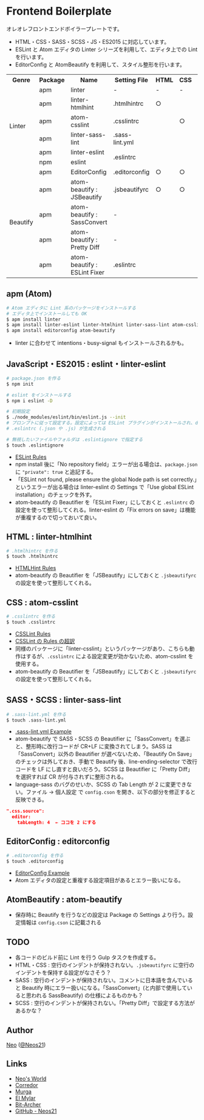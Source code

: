 # Frontend Boilerplate

オレオレフロントエンドボイラープレートです。

- HTML・CSS・SASS・SCSS・JS・ES2015 に対応しています。
- ESLint と Atom エディタの Linter シリーズを利用して、エディタ上での Lint を行います。
- EditorConfig と AtomBeautify を利用して、スタイル整形を行います。

<table>
  <tr>
    <th>Genre</th>
    <th>Package</th>
    <th>Name</th>
    <th>Setting File<br></th>
    <th>HTML<br></th>
    <th>CSS</th>
    <th>SASS</th>
    <th>SCSS</th>
    <th>JS</th>
    <th>ES2015</th>
  </tr>
  <tr>
    <td rowspan="6">Linter</td>
    <td>apm</td>
    <td>linter<br></td>
    <td>-</td>
    <td>-</td>
    <td>-</td>
    <td>-</td>
    <td>-</td>
    <td>-</td>
    <td>-</td>
  </tr>
  <tr>
    <td>apm</td>
    <td>linter-htmlhint</td>
    <td>.htmlhintrc</td>
    <td>○<br></td>
    <td><br></td>
    <td></td>
    <td></td>
    <td></td>
    <td></td>
  </tr>
  <tr>
    <td>apm</td>
    <td>atom-csslint<br></td>
    <td>.csslintrc</td>
    <td></td>
    <td>○</td>
    <td></td>
    <td></td>
    <td></td>
    <td></td>
  </tr>
  <tr>
    <td>apm</td>
    <td>linter-sass-lint</td>
    <td>.sass-lint.yml</td>
    <td></td>
    <td></td>
    <td>○</td>
    <td>○</td>
    <td></td>
    <td></td>
  </tr>
  <tr>
    <td>apm</td>
    <td>linter-eslint</td>
    <td rowspan="2">.eslintrc</td>
    <td></td>
    <td></td>
    <td></td>
    <td></td>
    <td>○</td>
    <td>○</td>
  </tr>
  <tr>
    <td>npm</td>
    <td>eslint<br></td>
    <td></td>
    <td></td>
    <td></td>
    <td></td>
    <td>○</td>
    <td>○</td>
  </tr>
  <tr>
    <td rowspan="5">Beautify</td>
    <td>apm</td>
    <td>EditorConfig</td>
    <td>.editorconfig</td>
    <td>○</td>
    <td>○</td>
    <td>○</td>
    <td>○</td>
    <td>○</td>
    <td>○</td>
  </tr>
  <tr>
    <td>apm</td>
    <td>atom-beautify : JSBeautify<br></td>
    <td>.jsbeautifyrc</td>
    <td>○</td>
    <td>○</td>
    <td></td>
    <td></td>
    <td></td>
    <td></td>
  </tr>
  <tr>
    <td>apm</td>
    <td>atom-beautify : SassConvert<br></td>
    <td>-<br></td>
    <td></td>
    <td></td>
    <td>○</td>
    <td><br></td>
    <td></td>
    <td></td>
  </tr>
  <tr>
    <td>apm</td>
    <td>atom-beautify : Pretty Diff</td>
    <td>-<br></td>
    <td></td>
    <td></td>
    <td></td>
    <td>○</td>
    <td></td>
    <td></td>
  </tr>
  <tr>
    <td>apm</td>
    <td>atom-beautify : ESLint Fixer<br></td>
    <td>.eslintrc</td>
    <td></td>
    <td></td>
    <td></td>
    <td></td>
    <td>○</td>
    <td>○</td>
  </tr>
</table>


## apm (Atom)

```sh
# Atom エディタに Lint 系のパッケージをインストールする
# エディタ上でインストールしても OK
$ apm install linter
$ apm install linter-eslint linter-htmlhint linter-sass-lint atom-csslint
$ apm install editorconfig atom-beautify
```

- linter に合わせて intentions・busy-signal もインストールされるかも。


## JavaScript・ES2015 : eslint・linter-eslint

```sh
# package.json を作る
$ npm init

# eslint をインストールする
$ npm i eslint -D

# 初期設定
$ ./node_modules/eslint/bin/eslint.js --init
# プロンプトに従って設定する。設定によっては ESLint プラグインがインストールされ、devDependencies に自動追記される
# .eslintrc (.json や .js) が生成される

# 無視したいファイルやフォルダは .eslintignore で指定する
$ touch .eslintignore
```

- [ESLint Rules](http://eslint.org/docs/rules/)
- npm install 後に「No repository field」エラーが出る場合は、`package.json` に `"private": true` と追記する。
- 「ESLint not found, please ensure the global Node path is set correctly.」というエラーが出る場合は linter-eslint の Settings で「Use global ESLint installation」のチェックを外す。
- atom-beautify の Beautifier を「ESLint Fixer」にしておくと `.eslintrc` の設定を使って整形してくれる。linter-eslint の「Fix errors on save」は機能が重複するので切っておいて良い。


## HTML : linter-htmlhint

```sh
# .htmlhintrc を作る
$ touch .htmlhintrc
```

- [HTMLHint Rules](https://github.com/yaniswang/HTMLHint/wiki/Rules)
- atom-beautify の Beautifier を「JSBeautify」にしておくと `.jsbeautifyrc` の設定を使って整形してくれる。


## CSS : atom-csslint

```sh
# .csslintrc を作る
$ touch .csslintrc
```

- [CSSLint Rules](https://github.com/CSSLint/csslint/wiki/rules)
- [CSSLint の Rules の超訳](https://gist.github.com/hail2u/1303613)
- 同様のパッケージに「linter-csslint」というパッケージがあり、こちらも動作はするが、`.csslintrc` による設定変更が効かないため、atom-csslint を使用する。
- atom-beautify の Beautifier を「JSBeautify」にしておくと `.jsbeautifyrc` の設定を使って整形してくれる。


## SASS・SCSS : linter-sass-lint

```sh
# .sass-lint.yml を作る
$ touch .sass-lint.yml
```

- [.sass-lint.yml Example](https://github.com/sasstools/sass-lint/blob/master/lib/config/sass-lint.yml)
- atom-beautify で SASS・SCSS の Beautifier に「SassConvert」を選ぶと、整形時に改行コードが CR+LF に変換されてしまう。SASS は「SassConvert」以外の Beautifier が選べないため、「Beautify On Save」のチェックは外しておき、手動で Beautify 後、line-ending-selector で改行コードを LF にし直すと良いだろう。SCSS は Beautifier に「Pretty Diff」を選択すれば CR が付与されずに整形される。
- language-sass のバグのせいか、SCSS の Tab Length が 2 に変更できない。ファイル → 個人設定 で `config.cson` を開き、以下の部分を修正すると反映できる。

```json
".css.source":
  editor:
    tabLength: 4  ← ココを 2 にする
```


## EditorConfig : editorconfig

```sh
# .editorconfig を作る
$ touch .editorconfig
```

- [EditorConfig Example](http://editorconfig.org/#example-file)
- Atom エディタの設定と重複する設定項目があるとエラー扱いになる。


## AtomBeautify : atom-beautify

- 保存時に Beautify を行うなどの設定は Package の Settings より行う。設定情報は `config.cson` に記載される


## TODO

- 各コードのビルド前に Lint を行う Gulp タスクを作成する。
- HTML・CSS : 空行のインデントが保持されない。`.jsbeautifyrc` に空行のインデントを保持する設定がなさそう？
- SASS : 空行のインデントが保持されない。コメントに日本語を含んでいると Beautify 時にエラー扱いになる。「SassConvert」(と内部で使用していると思われる SassBeautify) の仕様によるものかも？
- SCSS : 空行のインデントが保持されない。「Pretty Diff」で設定する方法があるかな？


## Author

[Neo](http://neo.s21.xrea.com/) ([@Neos21](https://twitter.com/neos21))


## Links

- [Neo's World](http://neo.s21.xrea.com/)
- [Corredor](http://neos21.hatenablog.com/)
- [Murga](http://neos21.hatenablog.jp/)
- [El Mylar](http://neos21.hateblo.jp/)
- [Bit-Archer](http://bit-archer.hatenablog.com/)
- [GitHub - Neos21](https://github.com/Neos21/)
